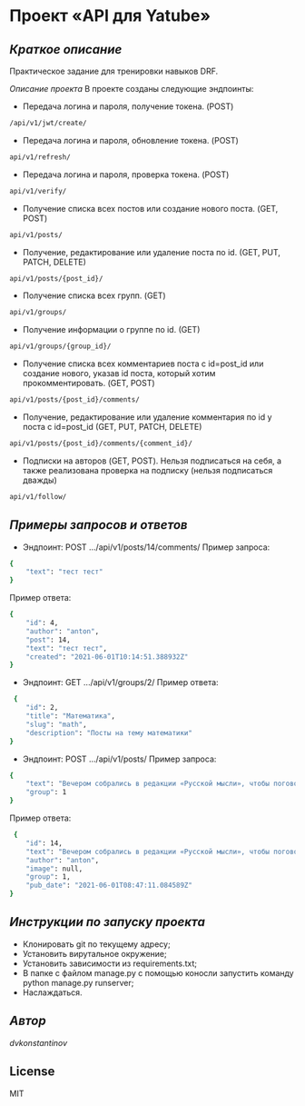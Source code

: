 # Проект «API для Yatube»
## _Краткое описание_

Практическое задание для тренировки навыков DRF.

_Описание проекта_
В проекте созданы следующие эндпоинты:
- Передача логина и пароля, получение токена.  (POST)
```sh
/api/v1/jwt/create/
```
- Передача логина и пароля, обновление токена.  (POST)
```sh
api/v1/refresh/
```
- Передача логина и пароля, проверка токена.  (POST)
```sh
api/v1/verify/
```
- Получение списка всех постов или создание нового поста. (GET, POST)
```sh
api/v1/posts/ 
```
- Получение, редактирование или удаление поста по id. (GET, PUT, PATCH, DELETE)
```sh
api/v1/posts/{post_id}/ 
```
- Получение списка всех групп. (GET)
```sh
api/v1/groups/ 
```
- Получение информации о группе по id.  (GET)
```sh
api/v1/groups/{group_id}/
```
- Получение списка всех комментариев поста с id=post_id или создание нового, указав id поста, который хотим прокомментировать. (GET, POST)
```sh
api/v1/posts/{post_id}/comments/
```
- Получение, редактирование или удаление комментария по id у поста с id=post_id (GET, PUT, PATCH, DELETE)
```sh
api/v1/posts/{post_id}/comments/{comment_id}/
```
- Подписки на авторов (GET, POST). Нельзя подписаться на себя, а также 
  реализована проверка на подписку (нельзя подписаться дважды)
```sh
api/v1/follow/
```

## _Примеры запросов и ответов_
- Эндпоинт: POST .../api/v1/posts/14/comments/
Пример запроса:
```sh
{
    "text": "тест тест"
} 
```
Пример ответа:
```sh
{
    "id": 4,
    "author": "anton",
    "post": 14,
    "text": "тест тест",
    "created": "2021-06-01T10:14:51.388932Z"
}  
```
- Эндпоинт: GET .../api/v1/groups/2/
Пример ответа:
```sh
 {
    "id": 2,
    "title": "Математика",
    "slug": "math",
    "description": "Посты на тему математики"
} 
```
- Эндпоинт: POST .../api/v1/posts/
Пример запроса:
```sh
{
    "text": "Вечером собрались в редакции «Русской мысли», чтобы поговорить о народном театре. Проект Шехтеля всем нравится.",
    "group": 1
} 
```
Пример ответа:
```sh
 {
    "id": 14,
    "text": "Вечером собрались в редакции «Русской мысли», чтобы поговорить о народном театре. Проект Шехтеля всем нравится.",
    "author": "anton",
    "image": null,
    "group": 1,
    "pub_date": "2021-06-01T08:47:11.084589Z"
} 
```

## _Инструкции по запуску проекта_
- Клонировать git по текущему адресу;
- Установить вирутальное окружение;
- Установить зависимости из requirements.txt;
- В папке с файлом manage.py с помощью коносли запустить команду python manage.py runserver;
- Наслаждаться.
  
## _Автор_

*dvkonstantinov*

## License

MIT